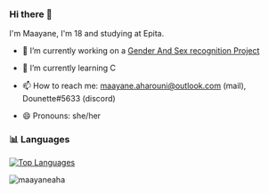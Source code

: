 ### Hi there 👋

I'm Maayane, I'm 18 and studying at Epita.

- 🔭 I’m currently working on a [Gender And Sex recognition Project](https://github.com/maayaneaha/voice-identificator)

- 🌱 I’m currently learning C

- 📫 How to reach me: maayane.aharouni@outlook.com (mail), Dounette#5633 (discord)

- 😄 Pronouns: she/her

### 📊 Languages

[![Top Languages](https://github-readme-stats.vercel.app/api/top-langs/?username=maayaneaha&show_icons=true&locale=en&layout=compact&theme=radical)](https://github.com/maayaneaha/)

<!--<p>&nbsp;<img align="center" src="https://github-readme-stats.vercel.app/api?username=maayaneaha&show_icons=true&locale=en" alt="maayaneaha" /></p>-->
 <img src="https://komarev.com/ghpvc/?username=maayaneaha&label=Profile%20views&color=0e75b6&style=flat" alt="maayaneaha" />
